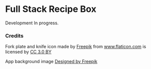 # Full Stack Recipe Box

Development In progress.


### Credits
<div>Fork plate and knife icon made by <a href="http://www.freepik.com" title="Freepik">Freepik</a> from <a href="http://www.flaticon.com" title="Flaticon">www.flaticon.com</a> is licensed by <a href="http://creativecommons.org/licenses/by/3.0/" title="Creative Commons BY 3.0" target="_blank">CC 3.0 BY</a></div>

App background image <a href='http://www.freepik.com/free-photo/wooden-planks-with-blurred-restaurant-background_973018.htm'>Designed by Freepik</a>
